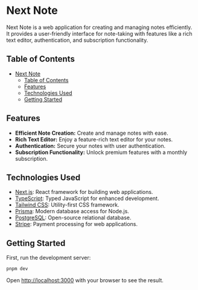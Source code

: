 # Next Note

Next Note is a web application for creating and managing notes efficiently. It provides a user-friendly interface for note-taking with features like a rich text editor, authentication, and subscription functionality.

## Table of Contents

- [Next Note](#next-note)
  - [Table of Contents](#table-of-contents)
  - [Features](#features)
  - [Technologies Used](#technologies-used)
  - [Getting Started](#getting-started)

## Features

- **Efficient Note Creation:** Create and manage notes with ease.
- **Rich Text Editor:** Enjoy a feature-rich text editor for your notes.
- **Authentication:** Secure your notes with user authentication.
- **Subscription Functionality:** Unlock premium features with a monthly subscription.

## Technologies Used

- [Next.js](https://nextjs.org/): React framework for building web applications.
- [TypeScript](https://www.typescriptlang.org/): Typed JavaScript for enhanced development.
- [Tailwind CSS](https://tailwindcss.com/): Utility-first CSS framework.
- [Prisma](https://www.prisma.io/): Modern database access for Node.js.
- [PostgreSQL](https://www.postgresql.org/): Open-source relational database.
- [Stripe](https://stripe.com/): Payment processing for web applications.

## Getting Started

First, run the development server:

```bash
pnpm dev
```

Open [http://localhost:3000](http://localhost:3000) with your browser to see the result.
